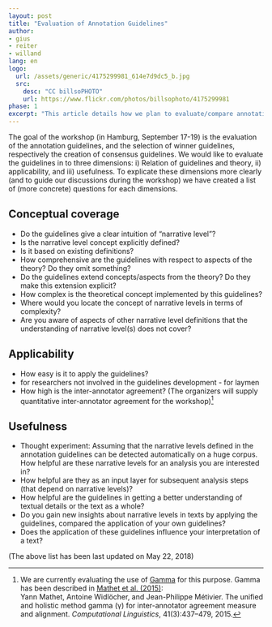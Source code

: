 ```yaml
--- 
layout: post
title: "Evaluation of Annotation Guidelines"
author:
- gius
- reiter
- willand
lang: en
logo: 
  url: /assets/generic/4175299981_614e7d9dc5_b.jpg
  src:
    desc: "CC billsoPHOTO"
    url: https://www.flickr.com/photos/billsophoto/4175299981
phase: 1
excerpt: "This article details how we plan to evaluate/compare annotation guidelines during the workshop. The evaluation will be structured along of three dimensions: i) Relation of guidelines and theory, ii) applicability, and iii) usefulness. To guide the workshop discussion(s) and to explicate the dimensions more clearly, we created a brief questionnaire."
--- 
```


The goal of the workshop (in Hamburg, September 17-19) is the evaluation of the annotation guidelines, and the selection of winner guidelines, respectively the creation of consensus guidelines. We would like to evaluate the guidelines in to three dimensions: i) Relation of guidelines and theory, ii) applicability, and iii) usefulness. To explicate these dimensions more clearly (and to guide our discussions during the workshop) we have created a list of (more concrete) questions for each dimensions. 

## Conceptual coverage
- Do the guidelines give a clear intuition of “narrative level”?
- Is the narrative level concept explicitly defined?
- Is it based on existing definitions?
- How comprehensive are the guidelines with respect to aspects of the theory? Do they omit something?
- Do the guidelines extend concepts/aspects from the theory? Do they make this extension explicit?
- How complex is the theoretical concept implemented by this guidelines?
- Where would you locate the concept of narrative levels in terms of complexity?
- Are you aware of aspects of other narrative level definitions that the understanding of narrative level(s) does not cover?

## Applicability
- How easy is it to apply the guidelines?
- for researchers not involved in the guidelines development - for laymen
- How high is the inter-annotator agreement? (The organizers will supply quantitative inter-annotator agreement for the workshop)[^gamma]

## Usefulness
- Thought experiment: Assuming that the narrative levels defined in the annotation guidelines can be detected automatically on a huge corpus. How helpful are these narrative levels for an analysis you are interested in?
- How helpful are they as an input layer for subsequent analysis steps (that depend on narrative levels)?
- How helpful are the guidelines in getting a better understanding of textual details or the text as a whole?
- Do you gain new insights about narrative levels in texts by applying the guidelines, compared the application of your own guidelines?
- Does the application of these guidelines influence your interpretation of a text?

(The above list has been last updated on May 22, 2018)


[^gamma]: We are currently evaluating the use of [Gamma](https://gamma.greyc.fr) for this purpose. Gamma has been described in [Mathet et al. (2015)](http://www.aclweb.org/anthology/J15-3003): <br/> Yann Mathet, Antoine Widlöcher, and Jean-Philippe Métivier. The unified and holistic method gamma (γ) for inter-annotator agreement measure and alignment. *Computational Linguistics*, 41(3):437–479, 2015.

